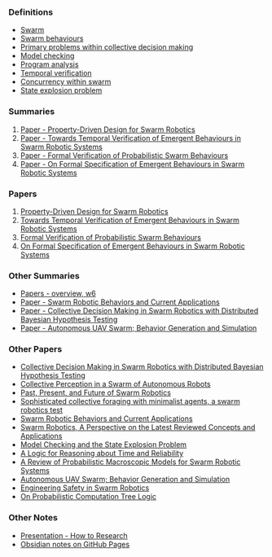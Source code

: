 ### Definitions
- [Swarm](Notes/Swarm.html)
- [Swarm behaviours](Notes/Swarm%20behaviours.html)
- [Primary problems within collective decision making](Notes/Primary%20problems%20within%20collective%20decision%20making.html)
- [Model checking](Notes/Model%20checking.html)
- [Program analysis](Notes/Program%20analysis.html)
- [Temporal verification](Notes/Temporal%20verification.html)
- [Concurrency within swarm](Notes/Concurrency%20within%20swarm.html)
- [State explosion problem](Notes/State%20explosion%20problem.html)

### Summaries
1. [Paper - Property-Driven Design for Swarm Robotics](Notes/Paper%20-%20Property-Driven%20Design%20for%20Swarm%20Robotics.html)
2. [Paper - Towards Temporal Verification of Emergent Behaviours in Swarm Robotic Systems](Notes/Paper%20-%20Towards%20Temporal%20Verification%20of%20Emergent%20Behaviours%20in%20Swarm%20Robotic%20Systems.html)
3. [Paper - Formal Verification of Probabilistic Swarm Behaviours](Notes/Paper%20-%20Formal%20Verification%20of%20Probabilistic%20Swarm%20Behaviours.html)
4. [Paper - On Formal Specification of Emergent Behaviours in Swarm Robotic Systems](Notes/Paper%20-%20On%20Formal%20Specification%20of%20Emergent%20Behaviours%20in%20Swarm%20Robotic%20Systems.html)

### Papers
1. [Property-Driven Design for Swarm Robotics](Relevant%20Papers/Property-Driven%20Design%20for%20Swarm%20Robotics.pdf)
2. [Towards Temporal Verification of Emergent Behaviours in Swarm Robotic Systems](Relevant%20Papers/Towards%20Temporal%20Verification%20of%20Emergent%20Behaviours%20in%20Swarm%20Robotic%20Systems.pdf)
3. [Formal Verification of Probabilistic Swarm Behaviours](Relevant%20Papers/Formal%20Verification%20of%20Probabilistic%20Swarm%20Behaviours.pdf)
4. [On Formal Specification of Emergent Behaviours in Swarm Robotic Systems](Relevant%20Papers/On%20Formal%20Specification%20of%20Emergent%20Behaviours%20in%20Swarm%20Robotic%20Systems.pdf)

### Other Summaries
- [Papers - overview, w6](Notes/Papers%20-%20overview,%20w6.html)
- [Paper - Swarm Robotic Behaviors and Current Applications](Notes/Paper%20-%20Swarm%20Robotic%20Behaviors%20and%20Current%20Applications.html)
- [Paper - Collective Decision Making in Swarm Robotics with Distributed Bayesian Hypothesis Testing](Notes/Paper%20-%20Collective%20Decision%20Making%20in%20Swarm%20Robotics%20with%20Distributed%20Bayesian%20Hypothesis%20Testing.html)  
- [Paper - Autonomous UAV Swarm; Behavior Generation and Simulation](Notes/Paper%20-%20Autonomous%20UAV%20Swarm;%20Behavior%20Generation%20and%20Simulation.html)

### Other Papers
- [Collective Decision Making in Swarm Robotics with Distributed Bayesian Hypothesis Testing](Papers/Collective%20Decision%20Making%20in%20Swarm%20Robotics%20with%20Distributed%20Bayesian%20Hypothesis%20Testing.pdf)
- [Collective Perception in a Swarm of Autonomous Robots](Papers/Collective%20Perception%20in%20a%20Swarm%20of%20Autonomous%20Robots.pdf)
- [Past, Present, and Future of Swarm Robotics](Papers/Past,%20Present,%20and%20Future%20of%20Swarm%20Robotics.pdf)
- [Sophisticated collective foraging with minimalist agents, a swarm robotics test](Papers/Sophisticated%20collective%20foraging%20with%20minimalist%20agents,%20a%20swarm%20robotics%20test.pdf)
- [Swarm Robotic Behaviors and Current Applications](Papers/Swarm%20Robotic%20Behaviors%20and%20Current%20Applications.pdf)
- [Swarm Robotics, A Perspective on the Latest Reviewed Concepts and Applications](Papers/Swarm%20Robotics,%20A%20Perspective%20on%20the%20Latest%20Reviewed%20Concepts%20and%20Applications.pdf)
- [Model Checking and the State Explosion Problem](Papers/Model%20Checking%20and%20the%20State%20Explosion%20Problem.pdf)
- [A Logic for Reasoning about Time and Reliability](Papers/A%20Logic%20for%20Reasoning%20about%20Time%20and%20Reliability.pdf)
- [A Review of Probabilistic Macroscopic Models for Swarm Robotic Systems](Papers/A%20Review%20of%20Probabilistic%20Macroscopic%20Models%20for%20Swarm%20Robotic%20Systems.pdf)
- [Autonomous UAV Swarm; Behavior Generation and Simulation](Papers/Autonomous%20UAV%20Swarm;%20Behavior%20Generation%20and%20Simulation.pdf)
- [Engineering Safety in Swarm Robotics](Papers/Engineering%20Safety%20in%20Swarm%20Robotics.pdf)
- [On Probabilistic Computation Tree Logic](Papers/On%20Probabilistic%20Computation%20Tree%20Logic.pdf)

### Other Notes
- [Presentation - How to Research](Notes/Presentation%20-%20How%20to%20Research.html)
- [Obsidian notes on GitHub Pages](Notes/Obsidian%20notes%20on%20GitHub%20Pages.html)




<script>
MathJax = {
  tex: {
    inlineMath: [["$", "$"], ["\\(", "\\)"]]
  }
};
</script>
<script id="MathJax-script" async src="https://cdn.jsdelivr.net/npm/mathjax@3/es5/tex-chtml.js"></script>
